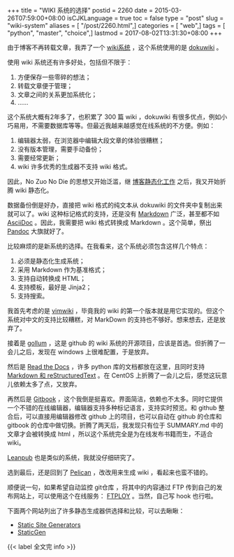 +++
title = "WIKI 系统的选择"
postid = 2260
date = 2015-03-26T07:59:00+08:00
isCJKLanguage = true
toc = false
type = "post"
slug = "wiki-system"
aliases = [ "/post/2260.html",]
categories = [ "web",]
tags = [ "python", "master", "choice",]
lastmod = 2017-08-02T13:31:30+08:00
+++


由于博客不再转载文章，我弄了一个 [wiki系统][1] ，这个系统使用的是 [dokuwiki][2] 。

使用 wiki 系统还有许多好处，包括但不限于：

1. 方便保存一些零碎的想法；
2. 转载文章便于管理；
3. 文章之间的关系更加系统化；
4. ……

这个系统大概有2年多了，也积累了 300 篇 wiki ，dokuwiki 有很多优点，例如小巧易用，不需要数据库等等。但最近我越来越感觉在线系统的不方便。例如：

1. 编辑器太弱，在浏览器中编辑大段文章的体验很糟糕；
2. 没有版本管理，需要手动备份；
3. 需要经常更新；
4. wiki 许多优秀的生成器不支持 wiki 格式。

因此，No Zuo No Die 的思想又开始泛滥，继 [博客静态化工作][3] 之后，我又开始折腾 wiki 静态化。

数据备份倒是好办，直接把 wiki 格式的纯文本从 dokuwiki 的文件夹中复制出来就可以了。wiki 这种标记格式的支持，还是没有 [Markdown][12] 广泛，甚至都不如 [AsciiDoc][11] 。因此，我需要把 wiki 格式转换成 Markdown 。这个简单，祭出 [Pandoc][13] 大旗就好了。

比较麻烦的是新系统的选择。在我看来，这个系统必须包含这样几个特点：<!--more-->

1. 必须是静态化生成系统；
2. 采用 Markdown 作为基准格式；
3. 支持自动转换成 HTML；
4. 支持模板，最好是 Jinja2；
5. 支持搜索。

我首先考虑的是 [vimwiki][14] ，毕竟我的 wiki 的第一个版本就是用它实现的。但这个系统对中文的支持比较糟糕，对 MarkDown 的支持也不够好。想来想去，还是放弃了。

接着是 [gollum][4] ，这是 github 的 wiki 系统的开源项目，应该是首选。但折腾了一会儿之后，发现在 windows 上很难配置，于是放弃。

然后是 [Read the Docs][5] ，许多 python 库的文档都放在这里，且同时支持 [Markdown 和 reStructuredText][6] 。在 CentOS 上折腾了一会儿之后，感觉这玩意儿依赖太多了点，又放弃。

再然后是 [Gitbook][7] ，这个我倒是挺喜欢。界面简洁，依赖也不太多。同时它提供一个不错的在线编辑器，编辑器支持多种标记语言，支持实时预览。和 github 整合后，可以直接用编辑器修改 github 上的项目，也可以自动在 github 的仓库和 gitbook 的仓库中做切换。折腾了两天后，我发现只有位于 SUMMARY.md 中的文章才会被转换成 html ，所以这个系统完全是为在线发布书籍而生，不适合 wiki。

[Leanpub][8] 也是类似的系统，我就没仔细研究了。

选到最后，还是回到了 [Pelican][9] ，改改用来生成 wiki ，看起来也蛮不错的。

顺便说一句，如果希望自动监控 git仓库 ，将其中的内容通过 FTP 传到自己的发布网站上，可以使用这个在线服务： [FTPLOY][10] 。当然，自己写 hook 也行啦。

下面两个网站列出了许多静态生成器供选择和比较，可以去瞅瞅：

- [Static Site Generators](https://staticsitegenerators.net/)
- [StaticGen](https://www.staticgen.com/)

{{< label 全文完 info >}}

[1]: http://wiki.zengrong.net
[2]: https://www.dokuwiki.org
[3]: https://blog.zengrong.net/post/2187.html
[4]: https://github.com/gollum/gollum
[5]: https://readthedocs.org/
[6]: https://blog.zengrong.net/post/2185.html
[7]: https://www.gitbook.com/
[8]: https://leanpub.com/
[9]: https://github.com/getpelican/pelican
[10]: https://ftploy.com/
[11]: http://asciidoc.org/
[12]: http://daringfireball.net/projects/markdown/
[13]: http://johnmacfarlane.net/pandoc/
[14]: https://blog.zengrong.net/post/1620.html
